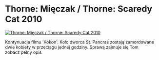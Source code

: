Thorne: Mięczak / Thorne: Scaredy Cat 2010 
=============
[![Thorne: Mięczak / Thorne: Scaredy Cat 2010 ](http://vidos.pl/images/player.gif)](http://vidos.pl/thorne-mieczak-thorne-scaredy-cat-2010)

 Kontynuacja filmu 'Kokon'. Koło dworca St. Pancras zostają zamordowane dwie kobiety w przeciągu jednej godziny. Sprawą zajmuje się Tom zobacz pełny opis
